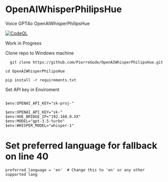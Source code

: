 # OpenAIWhisperPhilipsHue
Voice GPT4o OpenAIWhisperPhilipsHue

[![CodeQL](https://github.com/PierreGode/OpenAIWhisperPhilipsHue/actions/workflows/codeql.yml/badge.svg)](https://github.com/PierreGode/OpenAIWhisperPhilipsHue/actions/workflows/codeql.yml)

Work in Progress

Clone repo to Windows machine
```
  git clone https://github.com/PierreGode/OpenAIWhisperPhilipsHue.git
```
```
cd OpenAIWhisperPhilipsHue
```
```
pip install -r requirements.txt
```
Set API key in Enviroment
``` 

$env:OPENAI_API_KEY="sk-proj-"

$env:OPENAI_API_KEY="sk-"
$env:HUE_BRIDGE_IP="192.168.0.XX"
$env:MODEL="gpt-3.5-turbo"
$env:WHISPER_MODEL="whisper-1"

```

# Set preferred language for fallback on line 40
```
preferred_language = 'en'  # Change this to 'en' or any other supported lang
```
